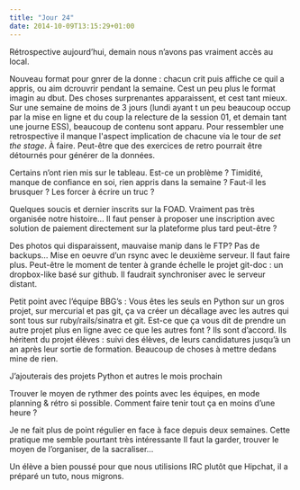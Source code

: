 ```yaml
---
title: "Jour 24"
date: 2014-10-09T13:15:29+01:00
---
```


Rétrospective aujourd’hui, demain nous n’avons pas vraiment accès au local.

Nouveau format pour gnrer de la donne : chacun crit puis affiche ce quil a
appris, ou aim dcrouvrir pendant la semaine. Cest un peu plus le format imagin
au dbut. Des choses surprenantes apparaissent, et cest tant mieux. Sur une
semaine de moins de 3 jours (lundi ayant t un peu beaucoup occup par la mise en
ligne et du coup la relecture de la session 01, et demain tant une journe ESS),
beaucoup de contenu sont apparu. Pour ressembler une retrospective il manque l'aspect implication de
chacune via le tour de _set the stage_. À faire. Peut-être que des exercices de
retro pourrait être détournés pour générer de la données.

Certains n’ont rien mis sur le tableau. Est-ce un problème ? Timidité, manque
de confiance en soi, rien appris dans la semaine ? Faut-il les brusquer ? Les
forcer à écrire un truc ?

Quelques soucis et dernier inscrits sur la FOAD. Vraiment pas très organisée
notre histoire… Il faut penser à proposer une inscription avec solution de
paiement directement sur la plateforme plus tard peut-être ?

Des photos qui disparaissent, mauvaise manip dans le FTP? Pas de backups… Mise
en oeuvre d’un rsync avec le deuxième serveur. Il faut faire plus. Peut-être le
moment de tenter à grande échelle le projet git-doc : un dropbox-like basé sur
github. Il faudrait synchroniser avec le serveur distant.

Petit point avec l’équipe BBG’s : Vous êtes les seuls en Python sur un gros
projet, sur mercurial et pas git, ça va créer un décallage avec les autres qui
sont tous sur ruby/rails/sinatra et git. Est-ce que ça vous dit de prendre un
autre projet plus en ligne avec ce que les autres font ? Ils sont d’accord. Ils
héritent du projet élèves : suivi des élèves, de leurs candidatures jusqu’à un
an après leur sortie de formation.  Beaucoup de choses à mettre dedans mine de
rien.

J’ajouterais des projets Python et autres le mois prochain

Trouver le moyen de rythmer des points avec les équipes, en mode planning &
rétro si possible. Comment faire tenir tout ça en moins d’une heure ?

Je ne fait plus de point régulier en face à face depuis deux semaines.  Cette
pratique me semble pourtant très intéressante Il faut la garder, trouver le
moyen de l’organiser, de la sacraliser…

Un élève a bien poussé pour que nous utilisions IRC plutôt que Hipchat, il a
préparé un tuto, nous migrons.


